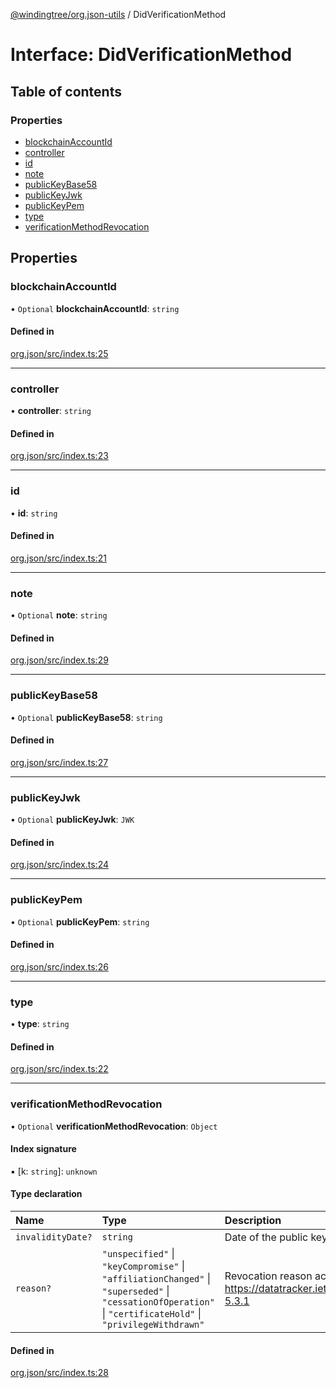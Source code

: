 [@windingtree/org.json-utils](../README.md) / DidVerificationMethod

# Interface: DidVerificationMethod

## Table of contents

### Properties

- [blockchainAccountId](DidVerificationMethod.md#blockchainaccountid)
- [controller](DidVerificationMethod.md#controller)
- [id](DidVerificationMethod.md#id)
- [note](DidVerificationMethod.md#note)
- [publicKeyBase58](DidVerificationMethod.md#publickeybase58)
- [publicKeyJwk](DidVerificationMethod.md#publickeyjwk)
- [publicKeyPem](DidVerificationMethod.md#publickeypem)
- [type](DidVerificationMethod.md#type)
- [verificationMethodRevocation](DidVerificationMethod.md#verificationmethodrevocation)

## Properties

### blockchainAccountId

• `Optional` **blockchainAccountId**: `string`

#### Defined in

[org.json/src/index.ts:25](https://github.com/windingtree/org.id-sdk/blob/b4abc84/packages/org.json/src/index.ts#L25)

___

### controller

• **controller**: `string`

#### Defined in

[org.json/src/index.ts:23](https://github.com/windingtree/org.id-sdk/blob/b4abc84/packages/org.json/src/index.ts#L23)

___

### id

• **id**: `string`

#### Defined in

[org.json/src/index.ts:21](https://github.com/windingtree/org.id-sdk/blob/b4abc84/packages/org.json/src/index.ts#L21)

___

### note

• `Optional` **note**: `string`

#### Defined in

[org.json/src/index.ts:29](https://github.com/windingtree/org.id-sdk/blob/b4abc84/packages/org.json/src/index.ts#L29)

___

### publicKeyBase58

• `Optional` **publicKeyBase58**: `string`

#### Defined in

[org.json/src/index.ts:27](https://github.com/windingtree/org.id-sdk/blob/b4abc84/packages/org.json/src/index.ts#L27)

___

### publicKeyJwk

• `Optional` **publicKeyJwk**: `JWK`

#### Defined in

[org.json/src/index.ts:24](https://github.com/windingtree/org.id-sdk/blob/b4abc84/packages/org.json/src/index.ts#L24)

___

### publicKeyPem

• `Optional` **publicKeyPem**: `string`

#### Defined in

[org.json/src/index.ts:26](https://github.com/windingtree/org.id-sdk/blob/b4abc84/packages/org.json/src/index.ts#L26)

___

### type

• **type**: `string`

#### Defined in

[org.json/src/index.ts:22](https://github.com/windingtree/org.id-sdk/blob/b4abc84/packages/org.json/src/index.ts#L22)

___

### verificationMethodRevocation

• `Optional` **verificationMethodRevocation**: `Object`

#### Index signature

▪ [k: `string`]: `unknown`

#### Type declaration

| Name | Type | Description |
| :------ | :------ | :------ |
| `invalidityDate?` | `string` | Date of the public key invalidation |
| `reason?` | ``"unspecified"`` \| ``"keyCompromise"`` \| ``"affiliationChanged"`` \| ``"superseded"`` \| ``"cessationOfOperation"`` \| ``"certificateHold"`` \| ``"privilegeWithdrawn"`` | Revocation reason according to https://datatracker.ietf.org/doc/html/rfc5280#section-5.3.1 |

#### Defined in

[org.json/src/index.ts:28](https://github.com/windingtree/org.id-sdk/blob/b4abc84/packages/org.json/src/index.ts#L28)
